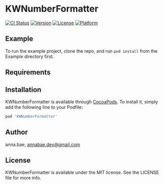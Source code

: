 # KWNumberFormatter

[![CI Status](https://img.shields.io/travis/anna.bae/KWNumberFormatter.svg?style=flat)](https://travis-ci.org/anna.bae/KWNumberFormatter)
[![Version](https://img.shields.io/cocoapods/v/KWNumberFormatter.svg?style=flat)](https://cocoapods.org/pods/KWNumberFormatter)
[![License](https://img.shields.io/cocoapods/l/KWNumberFormatter.svg?style=flat)](https://cocoapods.org/pods/KWNumberFormatter)
[![Platform](https://img.shields.io/cocoapods/p/KWNumberFormatter.svg?style=flat)](https://cocoapods.org/pods/KWNumberFormatter)

## Example

To run the example project, clone the repo, and run `pod install` from the Example directory first.

## Requirements

## Installation

KWNumberFormatter is available through [CocoaPods](https://cocoapods.org). To install
it, simply add the following line to your Podfile:

```ruby
pod 'KWNumberFormatter'
```

## Author

anna.bae, annabae.dev@gmail.com

## License

KWNumberFormatter is available under the MIT license. See the LICENSE file for more info.
